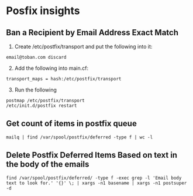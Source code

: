 Posfix insights
=============

Ban a Recipient by Email Address Exact Match
--------------------------------------------

1. Create /etc/postfix/transport and put the following into it:

```
email@toban.com discard

```

2. Add the following into main.cf:

```
transport_maps = hash:/etc/postfix/transport
```

3. Run the following

```
postmap /etc/postfix/transport
/etc/init.d/postfix restart
```


Get count of items in postfix queue
-----------------------------------

```
mailq | find /var/spool/postfix/deferred -type f | wc -l
```

Delete Postfix Deferred Items Based on text in the body of the emails
---------------------------------------------------------------------

```
find /var/spool/postfix/deferred/ -type f -exec grep -l 'Email body text to look for.' '{}' \; | xargs -n1 basename | xargs -n1 postsuper -d
```
